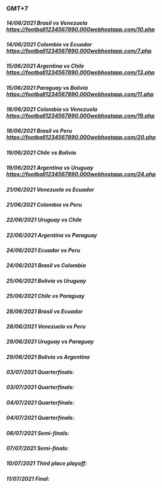 ### GMT+7
##### 14/06/2021 Brasil vs Venezuela https://football1234567890.000webhostapp.com/10.php
##### 14/06/2021 Colombia vs Ecuador https://football1234567890.000webhostapp.com/7.php
##### 15/06/2021 Argentina vs Chile https://football1234567890.000webhostapp.com/13.php
##### 15/06/2021 Paraguay vs Bolivia https://football1234567890.000webhostapp.com/11.php
##### 18/06/2021 Colombia vs Venezuela https://football1234567890.000webhostapp.com/19.php
##### 18/06/2021 Brasil vs Peru https://football1234567890.000webhostapp.com/20.php
##### 19/06/2021 Chile vs Bolivia 
##### 19/06/2021 Argentina vs Uruguay https://football1234567890.000webhostapp.com/24.php
##### 21/06/2021 Venezuela vs Ecuador 
##### 21/06/2021 Colombia vs Peru 
##### 22/06/2021 Uruguay vs Chile 
##### 22/06/2021 Argentina vs Paraguay 
##### 24/06/2021 Ecuador vs Peru 
##### 24/06/2021 Brasil vs Colombia 
##### 25/06/2021 Bolivia vs Uruguay 
##### 25/06/2021 Chile vs Paraguay 
##### 28/06/2021 Brasil vs Ecuador 
##### 28/06/2021 Venezuela vs Peru 
##### 29/06/2021 Uruguay vs Paraguay 
##### 29/06/2021 Bolivia vs Argentina 
##### 03/07/2021 Quarterfinals:  
##### 03/07/2021 Quarterfinals:  
##### 04/07/2021 Quarterfinals:  
##### 04/07/2021 Quarterfinals:  
##### 06/07/2021 Semi-finals:  
##### 07/07/2021 Semi-finals:  
##### 10/07/2021 Third place playoff:  
##### 11/07/2021 Final:  
